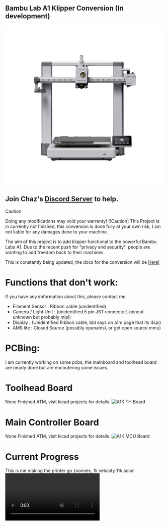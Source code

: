 ## Bambu Lab A1 Klipper Conversion (In development)

![Printe Imager](/KicadImages/bbl_a1.png)

## Join Chaz's [**Discord Server**](https://discord.gg/W6B5mBejuC) to help.


> [!Caution]
> Doing any modifications may void your warrenty!
> [!Caution]
> This Project is in currently not finished, this conversion is done fully at your own risk, I am not liable for any damages done to your machine. 


The aim of this project is to add klipper functional to the powerful Bambu Labs A1.
Due to the recent push for "privacy and security", people are wanting to add freedom back to their machines.

This is constantly being updated, the docs for the conversion will be [Here!](https://devcyclonekittentrihex.github.io/A1K-Documentation/Docs/)





# Functions that don't work:
If you have any imformation about this, please contact me.

- Filament Sensor : Ribbon cable (unidentified)
- Camera / Light Unit : (unidentified 5 pin JST connector) (pinout unknown but probably mipi)
- Display : (Unidentified Ribbon cable, bbl says on a1m page that its 4spi)
- AMS lite : Closed Source (possibly openamsl, or get open source mmu) 


# PCBing:
I am currently working on some pcbs, the mainboard and toolhead board are nearly done but are encoutering some issues.

# Toolhead Board 
None Finished ATM, visit kicad projects for details.
![A1K TH Board](none_atm)

# Main Controller Board 
None Finished ATM, visit kicad projects for details.
![A1K MCU Board](none_atm)

# Current Progress
This is me making the printer go zoomies,
1k velocity
11k accel
![Racing](A1K/Racing.mp4)
